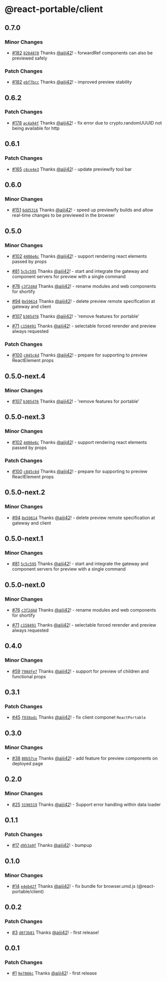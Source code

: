 # @react-portable/client

## 0.7.0

### Minor Changes

- [#182](https://github.com/ateam-dev/react-portable/pull/182) [`8284878`](https://github.com/ateam-dev/react-portable/commit/82848785e61cafc4d1d09c88ce9d00ab77ed25b0) Thanks [@aiji42](https://github.com/aiji42)! - forwardRef components can also be previewed safely

### Patch Changes

- [#182](https://github.com/ateam-dev/react-portable/pull/182) [`ebf7bcc`](https://github.com/ateam-dev/react-portable/commit/ebf7bccc6ca2cc4c24ad6ed5278a99233c056ea9) Thanks [@aiji42](https://github.com/aiji42)! - improved preview stability

## 0.6.2

### Patch Changes

- [#178](https://github.com/ateam-dev/react-portable/pull/178) [`ac4a94f`](https://github.com/ateam-dev/react-portable/commit/ac4a94fa26d1f3458513049e146c95bb0e5a0df4) Thanks [@aiji42](https://github.com/aiji42)! - fix error due to crypto.randomUUUID not being available for http

## 0.6.1

### Patch Changes

- [#165](https://github.com/ateam-dev/react-portable/pull/165) [`c6ce4e3`](https://github.com/ateam-dev/react-portable/commit/c6ce4e328d99e5588c344a8dd490087bb4caa783) Thanks [@aiji42](https://github.com/aiji42)! - update previewify tool bar

## 0.6.0

### Minor Changes

- [#151](https://github.com/ateam-dev/react-portable/pull/151) [`6dd5316`](https://github.com/ateam-dev/react-portable/commit/6dd5316ced9dba468805fc193867a4b914c3d2df) Thanks [@aiji42](https://github.com/aiji42)! - speed up previewify builds and allow real-time changes to be previewed in the browser

## 0.5.0

### Minor Changes

- [#102](https://github.com/ateam-dev/react-portable/pull/102) [`4486e6c`](https://github.com/ateam-dev/react-portable/commit/4486e6c8ddfb0a2eaa8447a3dd620f28ca5a6807) Thanks [@aiji42](https://github.com/aiji42)! - support rendering react elements passed by props

- [#81](https://github.com/ateam-dev/react-portable/pull/81) [`5c5c595`](https://github.com/ateam-dev/react-portable/commit/5c5c595a90ecb0db06d487be8b69b0eb2b956eab) Thanks [@aiji42](https://github.com/aiji42)! - start and integrate the gateway and component servers for preview with a single command

- [#76](https://github.com/ateam-dev/react-portable/pull/76) [`c3f2d4d`](https://github.com/ateam-dev/react-portable/commit/c3f2d4d8112fd8475b83d84245a88c7a4e6650c6) Thanks [@aiji42](https://github.com/aiji42)! - rename modules and web components for shortify

- [#94](https://github.com/ateam-dev/react-portable/pull/94) [`0e59614`](https://github.com/ateam-dev/react-portable/commit/0e59614807f7d55dbd98f33942d1f9f49e4381f4) Thanks [@aiji42](https://github.com/aiji42)! - delete preview remote specification at gateway and client

- [#107](https://github.com/ateam-dev/react-portable/pull/107) [`b305d76`](https://github.com/ateam-dev/react-portable/commit/b305d76900ff4b53bf647bb89e21ac128475018d) Thanks [@aiji42](https://github.com/aiji42)! - 'remove features for portable'

- [#71](https://github.com/ateam-dev/react-portable/pull/71) [`c158491`](https://github.com/ateam-dev/react-portable/commit/c1584916ad057c5b3c15e3f0ee2a561134db4420) Thanks [@aiji42](https://github.com/aiji42)! - selectable forced rerender and preview always requested

### Patch Changes

- [#100](https://github.com/ateam-dev/react-portable/pull/100) [`c845c6d`](https://github.com/ateam-dev/react-portable/commit/c845c6dfbd862af50b3b8ff8a4358de8933859f5) Thanks [@aiji42](https://github.com/aiji42)! - prepare for supporting to preview ReactElement props

## 0.5.0-next.4

### Minor Changes

- [#107](https://github.com/ateam-dev/react-portable/pull/107) [`b305d76`](https://github.com/ateam-dev/react-portable/commit/b305d76900ff4b53bf647bb89e21ac128475018d) Thanks [@aiji42](https://github.com/aiji42)! - 'remove features for portable'

## 0.5.0-next.3

### Minor Changes

- [#102](https://github.com/ateam-dev/react-portable/pull/102) [`4486e6c`](https://github.com/ateam-dev/react-portable/commit/4486e6c8ddfb0a2eaa8447a3dd620f28ca5a6807) Thanks [@aiji42](https://github.com/aiji42)! - support rendering react elements passed by props

### Patch Changes

- [#100](https://github.com/ateam-dev/react-portable/pull/100) [`c845c6d`](https://github.com/ateam-dev/react-portable/commit/c845c6dfbd862af50b3b8ff8a4358de8933859f5) Thanks [@aiji42](https://github.com/aiji42)! - prepare for supporting to preview ReactElement props

## 0.5.0-next.2

### Minor Changes

- [#94](https://github.com/ateam-dev/react-portable/pull/94) [`0e59614`](https://github.com/ateam-dev/react-portable/commit/0e59614807f7d55dbd98f33942d1f9f49e4381f4) Thanks [@aiji42](https://github.com/aiji42)! - delete preview remote specification at gateway and client

## 0.5.0-next.1

### Minor Changes

- [#81](https://github.com/ateam-dev/react-portable/pull/81) [`5c5c595`](https://github.com/ateam-dev/react-portable/commit/5c5c595a90ecb0db06d487be8b69b0eb2b956eab) Thanks [@aiji42](https://github.com/aiji42)! - start and integrate the gateway and component servers for preview with a single command

## 0.5.0-next.0

### Minor Changes

- [#76](https://github.com/ateam-dev/react-portable/pull/76) [`c3f2d4d`](https://github.com/ateam-dev/react-portable/commit/c3f2d4d8112fd8475b83d84245a88c7a4e6650c6) Thanks [@aiji42](https://github.com/aiji42)! - rename modules and web components for shortify

- [#71](https://github.com/ateam-dev/react-portable/pull/71) [`c158491`](https://github.com/ateam-dev/react-portable/commit/c1584916ad057c5b3c15e3f0ee2a561134db4420) Thanks [@aiji42](https://github.com/aiji42)! - selectable forced rerender and preview always requested

## 0.4.0

### Minor Changes

- [#59](https://github.com/ateam-dev/react-portable/pull/59) [`798dfe7`](https://github.com/ateam-dev/react-portable/commit/798dfe7ba03612cad6124a7296e8fdb440e4a17f) Thanks [@aiji42](https://github.com/aiji42)! - support for preview of children and functional props

## 0.3.1

### Patch Changes

- [#45](https://github.com/ateam-dev/react-portable/pull/45) [`f938adc`](https://github.com/ateam-dev/react-portable/commit/f938adc5e29a314718a2dd67e598513b8d73f7c2) Thanks [@aiji42](https://github.com/aiji42)! - fix client componet `ReactPortable`

## 0.3.0

### Minor Changes

- [#38](https://github.com/ateam-dev/react-portable/pull/38) [`80b57ce`](https://github.com/ateam-dev/react-portable/commit/80b57ce375318a1e8a229f4f55fd3902358f8c80) Thanks [@aiji42](https://github.com/aiji42)! - add feature for preview components on deployed page

## 0.2.0

### Minor Changes

- [#25](https://github.com/ateam-dev/react-portable/pull/25) [`3190319`](https://github.com/ateam-dev/react-portable/commit/3190319d3c0cde8c8344a7f5f3cf508106a76d6c) Thanks [@aiji42](https://github.com/aiji42)! - Support error handling within data loader

## 0.1.1

### Patch Changes

- [#17](https://github.com/ateam-dev/react-portable/pull/17) [`d953a9f`](https://github.com/ateam-dev/react-portable/commit/d953a9f4b9fb8e40a4f291af444e8a872ca7a5bf) Thanks [@aiji42](https://github.com/aiji42)! - bumpup

## 0.1.0

### Minor Changes

- [#14](https://github.com/ateam-dev/react-portable/pull/14) [`e4eb42f`](https://github.com/ateam-dev/react-portable/commit/e4eb42f1df4fca90d312e5c93251d1a7ea95f1d4) Thanks [@aiji42](https://github.com/aiji42)! - fix bundle for browser.umd.js (@react-portable/client)

## 0.0.2

### Patch Changes

- [#3](https://github.com/ateam-dev/react-portable/pull/3) [`d073b81`](https://github.com/ateam-dev/react-portable/commit/d073b8196680285c85bf70a5484df4fda7c8dff3) Thanks [@aiji42](https://github.com/aiji42)! - first release!

## 0.0.1

### Patch Changes

- [#1](https://github.com/ateam-dev/react-portable/pull/1) [`9e7866c`](https://github.com/ateam-dev/react-portable/commit/9e7866c26b7ca994a5d32a177759f66bafe3800c) Thanks [@aiji42](https://github.com/aiji42)! - first release
